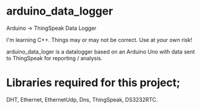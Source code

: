 # arduino_data_logger
Arduino -> ThingSpeak Data Logger

I'm learning C++. Things may or may not be correct. Use at your own risk!

arduino_data_loger is a datalogger based on an Arduino Uno with data sent to ThingSpeak for reporting / analysis.

# Libraries required for this project;

DHT, Ethernet, EthernetUdp, Dns, ThingSpeak, DS3232RTC.
